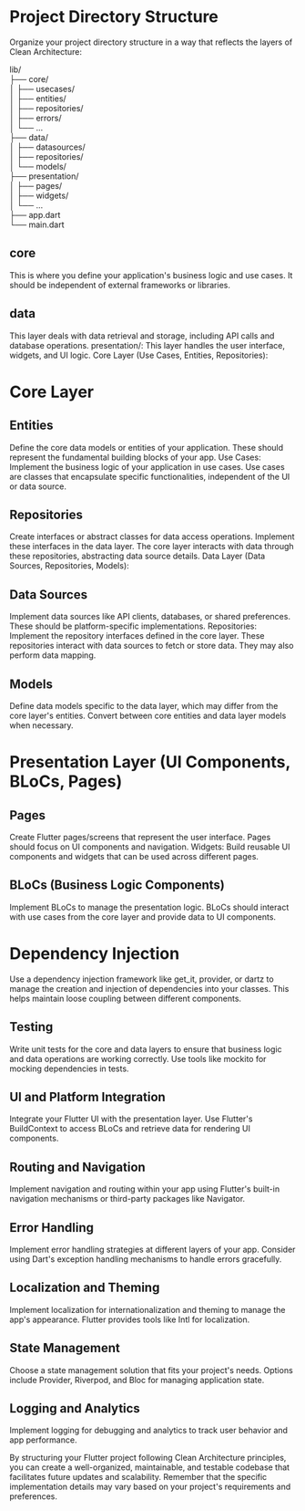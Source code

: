 # Project Directory Structure

Organize your project directory structure in a way that reflects the layers of Clean Architecture:


lib/  
├── core/  
│   ├── usecases/  
│   ├── entities/  
│   ├── repositories/  
│   ├── errors/  
│   └── ...  
├── data/  
│   ├── datasources/  
│   ├── repositories/  
│   └── models/  
├── presentation/  
│   ├── pages/  
│   ├── widgets/  
│   └── ...  
├── app.dart  
└── main.dart  

## core

This is where you define your application's business logic and use cases. It should be independent of external frameworks or libraries.

## data

This layer deals with data retrieval and storage, including API calls and database operations.
presentation/: This layer handles the user interface, widgets, and UI logic.
Core Layer (Use Cases, Entities, Repositories):
# Core Layer
## Entities

Define the core data models or entities of your application. These should represent the fundamental building blocks of your app.
Use Cases: Implement the business logic of your application in use cases. Use cases are classes that encapsulate specific functionalities, independent of the UI or data source.
## Repositories
Create interfaces or abstract classes for data access operations. Implement these interfaces in the data layer. The core layer interacts with data through these repositories, abstracting data source details.
Data Layer (Data Sources, Repositories, Models):
## Data Sources

Implement data sources like API clients, databases, or shared preferences. These should be platform-specific implementations.
Repositories: Implement the repository interfaces defined in the core layer. These repositories interact with data sources to fetch or store data. They may also perform data mapping.

## Models 

Define data models specific to the data layer, which may differ from the core layer's entities. Convert between core entities and data layer models when necessary.

# Presentation Layer (UI Components, BLoCs, Pages)

## Pages

Create Flutter pages/screens that represent the user interface. Pages should focus on UI components and navigation.
Widgets: Build reusable UI components and widgets that can be used across different pages.

## BLoCs (Business Logic Components)

Implement BLoCs to manage the presentation logic. BLoCs should interact with use cases from the core layer and provide data to UI components.

# Dependency Injection

Use a dependency injection framework like get_it, provider, or dartz to manage the creation and injection of dependencies into your classes. This helps maintain loose coupling between different components.

## Testing

Write unit tests for the core and data layers to ensure that business logic and data operations are working correctly. Use tools like mockito for mocking dependencies in tests.

## UI and Platform Integration

Integrate your Flutter UI with the presentation layer. Use Flutter's BuildContext to access BLoCs and retrieve data for rendering UI components.

## Routing and Navigation

Implement navigation and routing within your app using Flutter's built-in navigation mechanisms or third-party packages like Navigator.

## Error Handling

Implement error handling strategies at different layers of your app. Consider using Dart's exception handling mechanisms to handle errors gracefully.

## Localization and Theming

Implement localization for internationalization and theming to manage the app's appearance. Flutter provides tools like Intl for localization.

## State Management

Choose a state management solution that fits your project's needs. Options include Provider, Riverpod, and Bloc for managing application state.

## Logging and Analytics

Implement logging for debugging and analytics to track user behavior and app performance.

By structuring your Flutter project following Clean Architecture principles, you can create a well-organized, maintainable, and testable codebase that facilitates future updates and scalability. Remember that the specific implementation details may vary based on your project's requirements and preferences.
